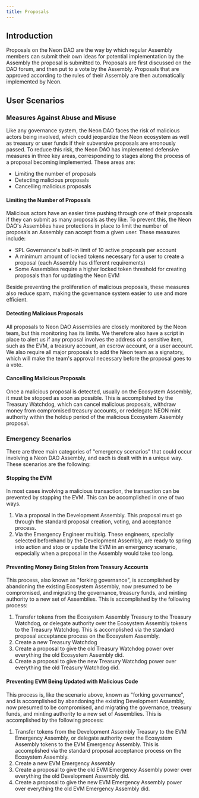 ```yaml
---
title: Proposals
---
```


## Introduction

Proposals on the Neon DAO are the way by which regular Assembly members can submit their own ideas for potential implementation by the Assembly the proposal is submitted to. Proposals are first discussed on the DAO forum, and then put to a vote by the Assembly. Proposals that are approved according to the rules of their Assembly are then automatically implemented by Neon.

## User Scenarios

### Measures Against Abuse and Misuse

Like any governance system, the Neon DAO faces the risk of malicious actors being involved, which could jeopardize the Neon ecosystem as well as treasury or user funds if their subversive proposals are erronously passed. To reduce this risk, the Neon DAO has implemented defensive measures in three key areas, corresponding to stages along the process of a proposal becoming implemented. These areas are:

* Limiting the number of proposals
* Detecting malicious proposals
* Cancelling malicious proposals

#### Limiting the Number of Proposals
Malicious actors have an easier time pushing through one of their proposals if they can submit as many proposals as they like. To prevent this, the Neon DAO's Assemblies have protections in place to limit the number of proposals an Assembly can accept from a given user. These measures include:

* SPL Governance's built-in limit of 10 active proposals per account
* A minimum amount of locked tokens necessary for a user to create a proposal (each Assembly has different requirements)
* Some Assemblies require a higher locked token threshold for creating proposals than for updating the Neon EVM

Beside preventing the proliferation of malicious proposals, these measures also reduce spam, making the governance system easier to use and more efficient.

#### Detecting Malicious Proposals
All proposals to Neon DAO Assemblies are closely monitored by the Neon team, but this monitoring has its limits. We therefore also have a script in place to alert us if any proposal involves the address of a sensitive item, such as the EVM, a treasury account, an escrow account, or a user account. We also require all major proposals to add the Neon team as a signatory, which will make the team's approval necessary before the proposal goes to a vote.

#### Cancelling Malicious Proposals
Once a malicious proposal is detected, usually on the Ecosystem Assembly, it must be stopped as soon as possible. This is accomplished by the Treasury Watchdog, which can cancel malicious proposals, withdraw money from compromised treasury accounts, or redelegate NEON mint authority within the holdup period of the malicious Ecosystem Assembly proposal.

### Emergency Scenarios
There are three main categories of "emergency scenarios" that could occur involving a Neon DAO Assembly, and each is dealt with in a unique way. These scenarios are the following:

#### Stopping the EVM
In most cases involving a malicious transaction, the transaction can be prevented by stopping the EVM. This can be accomplished in one of two ways.

1. Via a proposal in the Development Assembly. This proposal must go through the standard proposal creation, voting, and acceptance process.
2. Via the Emergency Engineer multisig. These engineers, specially selected beforehand by the Development Assembly, are ready to spring into action and stop or update the EVM in an emergency scenario, especially when a proposal in the Assembly would take too long.

#### Preventing Money Being Stolen from Treasury Accounts
This process, also known as "forking governance", is accomplished by abandoning the existing Ecosystem Assembly, now presumed to be compromised, and migrating the governance, treasury funds, and minting authority to a new set of Assemblies. This is accomplished by the following process:

1. Transfer tokens from the Ecosystem Assembly Treasury to the Treasury Watchdog, or delegate authority over the Ecosystem Assembly tokens to the Treasury Watchdog. This is accomplished via the standard proposal acceptance process on the Ecosystem Assembly.
2. Create a new Treasury Watchdog
3. Create a proposal to give the old Treasury Watchdog power over everything the old Ecosystem Assembly did.
4. Create a proposal to give the new Treasury Watchdog power over everything the old Treasury Watchdog did.

#### Preventing EVM Being Updated with Malicious Code
This process is, like the scenario above, known as "forking governance", and is accomplished by abandoning the existing Development Assembly, now presumed to be compromised, and migrating the governance, treasury funds, and minting authority to a new set of Assemblies. This is accomplished by the following process:

1. Transfer tokens from the Development Assembly Treasury to the EVM Emergency Assembly, or delegate authority over the Ecosystem Assembly tokens to the EVM Emergency Assembly. This is accomplished via the standard proposal acceptance process on the Ecosystem Assembly.
2. Create a new EVM Emergency Assembly
3. Create a proposal to give the old EVM Emergency Assembly power over everything the old Development Assembly did.
4. Create a proposal to give the new EVM Emergency Assembly power over everything the old EVM Emergency Assembly did.
